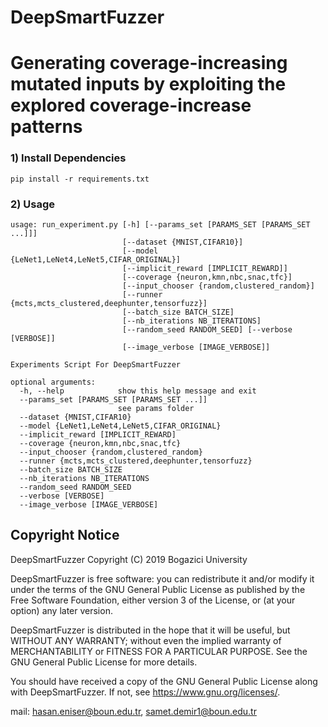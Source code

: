 # DeepSmartFuzzer

# Generating coverage-increasing mutated inputs by exploiting the explored coverage-increase patterns

### 1) Install Dependencies
```
pip install -r requirements.txt
```

### 2) Usage
```
usage: run_experiment.py [-h] [--params_set [PARAMS_SET [PARAMS_SET ...]]]
                         [--dataset {MNIST,CIFAR10}]
                         [--model {LeNet1,LeNet4,LeNet5,CIFAR_ORIGINAL}]
                         [--implicit_reward [IMPLICIT_REWARD]]
                         [--coverage {neuron,kmn,nbc,snac,tfc}]
                         [--input_chooser {random,clustered_random}]
                         [--runner {mcts,mcts_clustered,deephunter,tensorfuzz}]
                         [--batch_size BATCH_SIZE]
                         [--nb_iterations NB_ITERATIONS]
                         [--random_seed RANDOM_SEED] [--verbose [VERBOSE]]
                         [--image_verbose [IMAGE_VERBOSE]]

Experiments Script For DeepSmartFuzzer

optional arguments:
  -h, --help            show this help message and exit
  --params_set [PARAMS_SET [PARAMS_SET ...]]
                        see params folder
  --dataset {MNIST,CIFAR10}
  --model {LeNet1,LeNet4,LeNet5,CIFAR_ORIGINAL}
  --implicit_reward [IMPLICIT_REWARD]
  --coverage {neuron,kmn,nbc,snac,tfc}
  --input_chooser {random,clustered_random}
  --runner {mcts,mcts_clustered,deephunter,tensorfuzz}
  --batch_size BATCH_SIZE
  --nb_iterations NB_ITERATIONS
  --random_seed RANDOM_SEED
  --verbose [VERBOSE]
  --image_verbose [IMAGE_VERBOSE]
```

## Copyright Notice
DeepSmartFuzzer Copyright (C) 2019 Bogazici University

DeepSmartFuzzer is free software: you can redistribute it and/or modify it under the terms of the GNU General Public License as published by the Free Software Foundation, either version 3 of the License, or (at your option) any later version.

DeepSmartFuzzer is distributed in the hope that it will be useful, but WITHOUT ANY WARRANTY; without even the implied warranty of MERCHANTABILITY or FITNESS FOR A PARTICULAR PURPOSE. See the GNU General Public License for more details.

You should have received a copy of the GNU General Public License along with DeepSmartFuzzer. If not, see https://www.gnu.org/licenses/.

mail: hasan.eniser@boun.edu.tr, samet.demir1@boun.edu.tr

